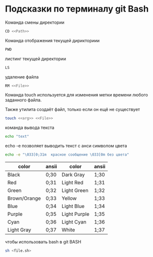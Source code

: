 # Подсказки по терминалу git Bash

Команда смены директории
```sh
CD <<Path>>
```

Команда отображения текущей дирикториии
```sh
PWD
```

листинг текущей директории
```sh
LS
```

удаление файла 
```sh
RM <<File>>
```

Команда touch используется для изменения метки времени любого заданного файла.

Также утилита создаёт файл, только если он ещё не существует
```sh
touch <<arg>> <<File>>
```
команда вывода текста
```sh
echo "text"
```

echo -e позволяет выводить текст с анси символом цвета

```sh
echo -e "\033[0;31m  красное сообщение \033[0m без цвета"
```

color|ansii|color|ansii
-|-|-|-
Black       | 0;30   |  Dark Gray     |1;30
Red         | 0;31    | Light Red     |1;31
Green       | 0;32    | Light Green   |1;32
Brown/Orange| 0;33    | Yellow        |1;33
Blue        | 0;34    | Light Blue    |1;34
Purple      | 0;35    | Light Purple  |1;35
Cyan        | 0;36    | Light Cyan    |1;36
Light Gray  | 0;37    | White         |1;37

чтобы использовать bash в git BASH 

```sh
sh <file.sh>
```